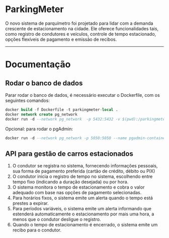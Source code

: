 # ParkingMeter
O novo sistema de parquímetro foi projetado para lidar com a demanda crescente de estacionamento na
cidade. Ele oferece funcionalidades tais, como registro de condutores e veículos, controle de tempo estacionado,
opções flexíveis de pagamento e emissão de recibos.

---

# Documentação

## Rodar o banco de dados

Parar rodar o banco de dados, é necessário executar o Dockerfile, com os seguintes comandos:

```sql
docker build -f Dockerfile -t parkingmeter-local .
docker network create pg_network
docker run -d --network pg_network  -p 5432:5432 -v $(pwd):/parkingmeter/ parkingmeter-local
```

Opcional: para rodar o pgAdmin:

```sql
docker run -d --network pg_network -p 5050:5050 --name pgadmin-container -e PGADMIN_DEFAULT_EMAIL=user@example.com -e PGADMIN_DEFAULT_PASSWORD=SuperSecretPassword dpage/pgadmin4
```

## API para gestão de carros estacionados

1. O condutor se registra no sistema, fornecendo informações pessoais,  sua forma de pagamento preferida (cartão de crédito, débito ou PIX)
2. O condutor inicia o registro de tempo no sistema, escolhendo entre tempo fixo (indicando a duração desejada) ou
   por hora.
3. O sistema monitora o tempo de estacionamento e cobra o valor adequado com base nas opções de pagamento
   selecionadas.
4. Para horários fixos, o sistema emite um alerta quando o tempo está prestes a expirar.
5. Para períodos variáveis, o sistema emite um alerta informando que estenderá automaticamente o estacionamento
   por mais uma hora, a menos que o condutor desligue o registro.
6. Quando o tempo de estacionamento é encerrado, o sistema emite um recibo para o condutor.
